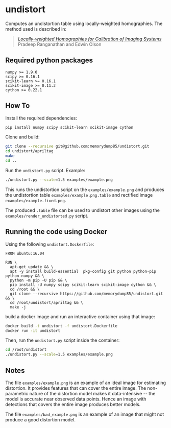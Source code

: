 undistort
=========

Computes an undistortion table using locally-weighted homographies.
The method used is described in:

> [_Locally-weighted Homographies for Calibration of Imaging Systems_](http://april.eecs.umich.edu/papers/details.php?name=ranganathan2014iros)<br/>
> Pradeep Ranganathan and Edwin Olson


Required python packages
------------------------
```
numpy >= 1.9.0
scipy >= 0.16.1
scikit-learn >= 0.16.1
scikit-image >= 0.11.3
cython >= 0.22.1
```


How To
-------

Install the required dependencies:
```bash
pip install numpy scipy scikit-learn scikit-image cython
```

Clone and build:
```bash
git clone --recursive git@github.com:memorydump85/undistort.git
cd undistort/apriltag
make
cd ..
```

Run the `undistort.py` script. Example:
```bash
./undistort.py --scale=1.5 examples/example.png
```

This runs the undistortion script on the `examples/example.png` and
produces the undistortion table `examples/example.png.table` and
rectified image `examples/example.fixed.png`.

The produced `.table` file can be used to undistort other images using
the `examples/render_undistorted.py` script.

Running the code using Docker
----
Using the following `undistort.Dockerfile`:
```docker
FROM ubuntu:16.04

RUN \
  apt-get update && \
  apt -y install build-essential  pkg-config git python python-pip python-numpy && \
  python -m pip -U pip && \
  pip install -U numpy scipy scikit-learn scikit-image cython && \
  cd /root && \
  git clone --recursive https://github.com/memorydump85/undistort.git && \
  cd /root/undistort/apriltag && \
  make -j
```
build a docker image and run an interactive container using that image:
```bash
docker build -t undistort -f undistort.Dockerfile
docker run -it undistort
```
Then, run the `undistort.py` script inside the container:
```bash
cd /root/undistort
./undistort.py --scale=1.5 examples/example.png
```

Notes
-----

The file `examples/example.png` is an example of an ideal image for
estimating distortion. It provides features that can cover the entire
image. The non-parametric nature of the distortion model makes it
data-intensive -- the model is accurate near observed data points. Hence
an image with detections that covers the entire image produces better
models.

The file `examples/bad_example.png` is an example of an image that might
not produce a good distortion model.

